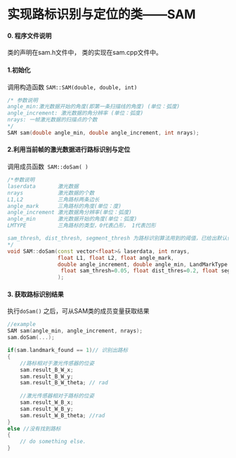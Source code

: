# 实现路标识别与定位的类——SAM

#### 0. 程序文件说明

类的声明在sam.h文件中， 类的实现在sam.cpp文件中。

#### 1.初始化

调用构造函数 `SAM::SAM(double, double, int)`

```c++
/* 参数说明
angle_min:激光数据开始的角度(即第一条扫描线的角度) (单位：弧度)
angle_increment: 激光数据的角分辨率 (单位：弧度)
nrays: 一帧激光数据的扫描点的个数
*/
SAM sam(double angle_min, double angle_increment, int nrays);
```

#### 2.利用当前帧的激光数据进行路标识别与定位

调用成员函数` SAM::doSam( )`

```c++
/*参数说明
laserdata		激光数据
nrays			激光数据的个数
L1,L2			三角路标两条边长
angle_mark		三角路标的角度(单位：度)
angle_increment	激光数据角分辨率(单位：弧度)
angle_min		激光数据开始的角度(单位：弧度)
LMTYPE			三角路标的类型，0代表凸形， 1代表凹形

sam_thresh, dist_thresh, segment_thresh 为路标识别算法用到的阈值，已给出默认值。调用函数时可以不用给出这三个参数
*/
void SAM::doSam(const vector<float>& laserdata, int	nrays,
				float L1, float L2, float angle_mark,
				double angle_increment, double angle_min, LandMarkType LMTYPE,
                 float sam_thresh=0.05, float dist_thres=0.2, float segment_thresh=5
				);
```

#### 3. 获取路标识别结果

执行`doSam()`	之后，可从SAM类的成员变量获取结果

```c++
//example
SAM sam(angle_min, angle_increment, nrays);
sam.doSam(...);

if(sam.landmark_found == 1)// 识别出路标
{   
    //路标相对于激光传感器的位姿
  	sam.result_B_W_x;
  	sam.result_B_W_y;
  	sam.result_B_W_theta; // rad
  
  	//激光传感器相对于路标的位姿
  	sam.result_W_B_x;
    sam.result_W_B_y;
    sam.result_W_B_theta; //rad
}
else //没有找到路标
{
  	// do something else.
}
```



